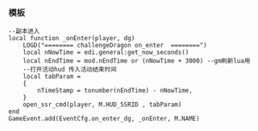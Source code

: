 ### 模板

    --副本进入
    local function _onEnter(player, dg)
        LOGD("======== challengeDragon on_enter  ========")
        local nNowTime = edi.general:get_now_seconds()
        local nEndTime = mod.nEndTime or (nNowTime + 3000) --gm刷新lua用
        --打开活动hud 传入活动结束时间
        local tabParam =
        {
            nTimeStamp = tonumber(nEndTime) - nNowTime,
        }
        open_ssr_cmd(player, M.HUD_SSRID , tabParam)
    end
    GameEvent.add(EventCfg.on_enter_dg, _onEnter, M.NAME)